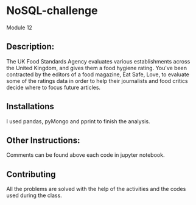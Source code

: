 # NoSQL-challenge
Module 12
## Description:
The UK Food Standards Agency evaluates various establishments across the United Kingdom, and gives them a food hygiene rating. You've been contracted by the editors of a food magazine, Eat Safe, Love, to evaluate some of the ratings data in order to help their journalists and food critics decide where to focus future articles.
 ## Installations
 I used pandas, pyMongo and pprint to finish the analysis.
 ## Other Instructions:
 Comments can be found above each code in jupyter notebook.

 ## Contributing
All the problems are solved with the help of the activities and the codes used during the class.
  
